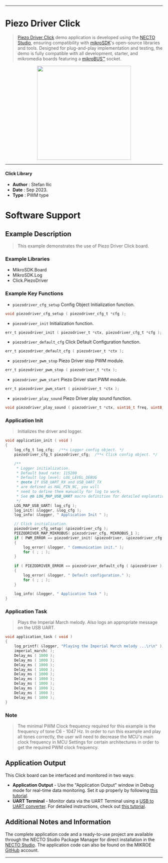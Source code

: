 
---
# Piezo Driver Click

> [Piezo Driver Click](https://www.mikroe.com/?pid_product=MIKROE-5896) demo application is developed using
the [NECTO Studio](https://www.mikroe.com/necto), ensuring compatibility with [mikroSDK](https://www.mikroe.com/mikrosdk)'s
open-source libraries and tools. Designed for plug-and-play implementation and testing, the demo is fully compatible with
all development, starter, and mikromedia boards featuring a [mikroBUS&trade;](https://www.mikroe.com/mikrobus) socket.

<p align="center">
  <img src="https://www.mikroe.com/?pid_product=MIKROE-5896&image=1" height=300px>
</p>

---

#### Click Library

- **Author**        : Stefan Ilic
- **Date**          : Sep 2023.
- **Type**          : PWM type

# Software Support

## Example Description

> This example demonstrates the use of Piezo Driver Click board.

### Example Libraries

- MikroSDK.Board
- MikroSDK.Log
- Click.PiezoDriver

### Example Key Functions

- `piezodriver_cfg_setup` Config Object Initialization function.
```c
void piezodriver_cfg_setup ( piezodriver_cfg_t *cfg );
```

- `piezodriver_init` Initialization function.
```c
err_t piezodriver_init ( piezodriver_t *ctx, piezodriver_cfg_t *cfg );
```

- `piezodriver_default_cfg` Click Default Configuration function.
```c
err_t piezodriver_default_cfg ( piezodriver_t *ctx );
```

- `piezodriver_pwm_stop` Piezo Driver stop PWM module.
```c
err_t piezodriver_pwm_stop ( piezodriver_t *ctx );
```

- `piezodriver_pwm_start` Piezo Driver start PWM module.
```c
err_t piezodriver_pwm_start ( piezodriver_t *ctx );
```

- `piezodriver_play_sound` Piezo Driver play sound function.
```c
void piezodriver_play_sound ( piezodriver_t *ctx, uint16_t freq, uint8_t level, uint16_t duration );
```

### Application Init

> Initializes the driver and logger.

```c
void application_init ( void ) 
{
    log_cfg_t log_cfg;  /**< Logger config object. */
    piezodriver_cfg_t piezodriver_cfg;  /**< Click config object. */

    /** 
     * Logger initialization.
     * Default baud rate: 115200
     * Default log level: LOG_LEVEL_DEBUG
     * @note If USB_UART_RX and USB_UART_TX 
     * are defined as HAL_PIN_NC, you will 
     * need to define them manually for log to work. 
     * See @b LOG_MAP_USB_UART macro definition for detailed explanation.
     */
    LOG_MAP_USB_UART( log_cfg );
    log_init( &logger, &log_cfg );
    log_info( &logger, " Application Init " );

    // Click initialization.
    piezodriver_cfg_setup( &piezodriver_cfg );
    PIEZODRIVER_MAP_MIKROBUS( piezodriver_cfg, MIKROBUS_1 );
    if ( PWM_ERROR == piezodriver_init( &piezodriver, &piezodriver_cfg ) )
    {
        log_error( &logger, " Communication init." );
        for ( ; ; );
    }
    
    if ( PIEZODRIVER_ERROR == piezodriver_default_cfg ( &piezodriver ) )
    {
        log_error( &logger, " Default configuration." );
        for ( ; ; );
    }
    
    log_info( &logger, " Application Task " );
}
```

### Application Task

> Plays the Imperial March melody. Also logs an appropriate message on the USB UART.

```c
void application_task ( void ) 
{
    log_printf( &logger, "Playing the Imperial March melody ...\r\n" );
    imperial_march( ); 
    Delay_ms ( 1000 );
    Delay_ms ( 1000 );
    Delay_ms ( 1000 );
    Delay_ms ( 1000 );
    Delay_ms ( 1000 );
    Delay_ms ( 1000 );
    Delay_ms ( 1000 );
    Delay_ms ( 1000 );
    Delay_ms ( 1000 );
    Delay_ms ( 1000 );
}
```

### Note

> The minimal PWM Clock frequency required for this example is the frequency of tone C6 - 1047 Hz. 
 In order to run this example and play all tones correctly, the user will need to decrease 
 the MCU's main clock frequency in MCU Settings for certain architectures
 in order to get the required PWM clock frequency.

## Application Output

This Click board can be interfaced and monitored in two ways:
- **Application Output** - Use the "Application Output" window in Debug mode for real-time data monitoring.
Set it up properly by following [this tutorial](https://www.youtube.com/watch?v=ta5yyk1Woy4).
- **UART Terminal** - Monitor data via the UART Terminal using
a [USB to UART converter](https://www.mikroe.com/click/interface/usb?interface*=uart,uart). For detailed instructions,
check out [this tutorial](https://help.mikroe.com/necto/v2/Getting%20Started/Tools/UARTTerminalTool).

## Additional Notes and Information

The complete application code and a ready-to-use project are available through the NECTO Studio Package Manager for 
direct installation in the [NECTO Studio](https://www.mikroe.com/necto). The application code can also be found on
the MIKROE [GitHub](https://github.com/MikroElektronika/mikrosdk_click_v2) account.

---
